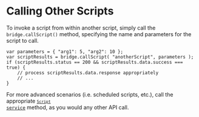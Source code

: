 # Calling Other Scripts

To invoke a script from within another script, simply call the `bridge.callScript()` method, specifying the name and parameters for the script to call.

```
var parameters = { "arg1": 5, "arg2": 10 };
var scriptResults = bridge.callScript( "anotherScript", parameters );
if (scriptResults.status == 200 && scriptResults.data.success === true) {
    // process scriptResults.data.response appropriately
    // ...
}
```

For more advanced scenarios (i.e. scheduled scripts, etc.), call the appropriate [<code>`Script` service</code>](/api/capi/script/runscript) method, as you would any other API call.
